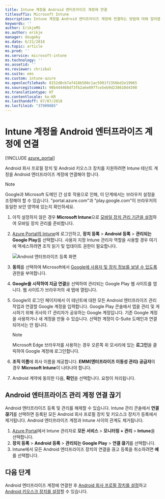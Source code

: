 ```yaml
---
title: Intune 계정을 Android 엔터프라이즈 계정에 연결
titlesuffix: Microsoft Intune
description: Intune 계정을 Android 엔터프라이즈 계정에 연결하는 방법에 대해 알아봅니다.
keywords: ''
author: ErikjeMS
ms.author: erikje
manager: dougeby
ms.date: 6/21/2018
ms.topic: article
ms.prod: ''
ms.service: microsoft-intune
ms.technology: ''
ms.assetid: ''
ms.reviewer: chrisbal
ms.suite: ems
ms.custom: intune-azure
ms.openlocfilehash: 0152d0cb7af418b500c1ac5991f2356bd2e19965
ms.sourcegitcommit: 98b444468df3fb2a6e8977ce5eb9d238610d4398
ms.translationtype: HT
ms.contentlocale: ko-KR
ms.lasthandoff: 07/07/2018
ms.locfileid: "37909085"
---
```

# <a name="connect-your-intune-account-to-your-android-enterprise-account"></a>Intune 계정을 Android 엔터프라이즈 계정에 연결

[!INCLUDE [azure_portal](./includes/azure_portal.md)]

Android 회사 프로필 장치 및 Android 키오스크 장치를 지원하려면 Intune 테넌트 계정을 Android 엔터프라이즈 계정에 연결해야 합니다. 

> [!NOTE]
> Google과 Microsoft 도메인 간 상호 작용으로 인해, 이 단계에서는 브라우저 설정을 조정해야 할 수 있습니다.  "portal.azure.com"과 "play.google.com"이 브라우저의 동일한 보안 영역에 있는지 확인하세요.

1. 아직 설정하지 않은 경우 **Microsoft Intune**으로 [모바일 장치 관리 기관을 설정](mdm-authority-set.md)하여 모바일 장치 관리를 준비합니다.
2. [Azure Portal의 Intune](https://aka.ms/intuneportal)에 로그인하고, **장치 등록** > **Android 등록** > **관리되는 Google Play**를 선택합니다.  사용자 지정 Intune 관리자 역할을 사용할 경우 여기에 액세스하려면 조직 읽기 및 업데이트 권한이 필요합니다.
   
   ![Android 엔터프라이즈 등록 화면](./media/android-work-bind.png)

3. **동의**를 선택하여 Microsoft에서 [Google에 사용자 및 장치 정보를 보낼 수 있도록](data-intune-sends-to-google.md) 권한을 부여합니다. 
   
4. **Google을 시작하여 지금 연결**을 선택하여 관리되는 Google Play 웹 사이트를 엽니다. 웹 사이트가 브라우저의 새 탭에 열립니다.
  
5. Google의 로그인 페이지에서 이 테넌트에 대한 모든 Android 엔터프라이즈 관리 작업과 연결할 Google 계정을 입력합니다. Google Play 콘솔에서 앱을 관리 및 게시하기 위해 귀사의 IT 관리자가 공유하는 Google 계정입니다. 기존 Google 계정을 사용하거나 새 계정을 만들 수 있습니다. 선택한 계정이 G-Suite 도메인과 연결되어서는 안 됩니다.
    
    > [!Note]
    > Microsoft Edge 브라우저를 사용하는 경우 오른쪽 위 모서리에 있는 **로그인**을 클릭하여 Google 계정에 로그인합니다.

6. **조직 이름**에 회사 이름을 제공합니다. **EMM(엔터프라이즈 이동성 관리) 공급자**의 경우 **Microsoft Intune**이 나타나야 합니다.

7. Android 계약에 동의한 다음, **확인**을 선택합니다. 요청이 처리됩니다.

## <a name="disconnect-your-android-enterprise-administrative-account"></a>Android 엔터프라이즈 관리 계정 연결 끊기

Android 엔터프라이즈 등록 및 관리를 해제할 수 있습니다. Intune 관리 콘솔에서 **연결 끊기**를 선택하면 등록된 모든 Android 회사 프로필 장치 및 키오스크 장치가 등록에서 제거됩니다. Android 엔터프라이즈 계정과 Intune 사이의 관계도 제거됩니다.

1. [Azure Portal](https://portal.azure.com)에서 Intune 관리자로 **모든 서비스** > **모니터링 + 관리** > **Intune**을 선택합니다.
2. **장치 등록** > **Android 등록** > **관리되는 Google Play** > **연결 끊기**를 선택합니다.
3. Intune에서 모든 Android 엔터프라이즈 장치의 연결을 끊고 등록을 취소하려면 **예**를 선택합니다.

## <a name="next-steps"></a>다음 단계

Android 엔터프라이즈 계정에 연결한 후 [Android 회사 프로필 장치를 설정](android-work-profile-enroll.md)하고 [Android 키오스크 장치를 설정](android-kiosk-enroll.md)할 수 있습니다.
